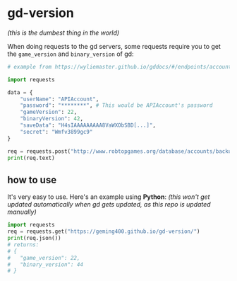 # gd-version

*(this is the dumbest thing in the world)*

When doing requests to the gd servers, some requests require you to get the `game_version` and `binary_version` of gd:

```py
# example from https://wyliemaster.github.io/gddocs/#/endpoints/accounts/backupGJAccountNew

import requests

data = {
    "userName": "APIAccount",
    "password": "********", # This would be APIAccount's password
    "gameVersion": 22,
    "binaryVersion": 42,
    "saveData": "H4sIAAAAAAAAA8VaWXObSBD[...]",
    "secret": "Wmfv3899gc9"
}

req = requests.post("http://www.robtopgames.org/database/accounts/backupGJAccountNew.php", data=data)
print(req.text)
```

## how to use

It's very easy to use. Here's an example using **Python**: *(this won't get updated automatically when gd gets updated, as this repo is updated manually)*

```py
import requests
req = requests.get("https://geming400.github.io/gd-version/")
print(req.json())
# returns:
# {
#   "game_version": 22,
#   "binary_version": 44
# }
```
